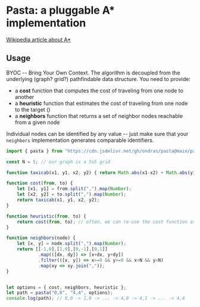 # Pasta: a pluggable A* implementation

[Wikipedia article about A*](https://en.wikipedia.org/wiki/A*_search_algorithm)

## Usage

BYOC -- Bring Your Own Context. The algorithm is decoupled from the underlying (graph? grid?) pathfindable data structure. You need to provide:

  - a **cost** function that computes the cost of traveling from one node to another
  - a **heuristic** function that estimates the cost of traveling from one node to the target ()
  - a **neighbors** function that returns a set of neighbor nodes reachable from a given node

Individual nodes can be identified by any value -- just make sure that your `neighbors` implementation generates comparable identifiers.

```ts
import { pasta } from "https://cdn.jsdelivr.net/gh/ondras/pasta@main/pasta.ts";

const N = 5; // our graph is a 5x5 grid

function taxicab(x1, y1, x2, y2) { return Math.abs(x1-x2) + Math.abs(y1-y2); }

function cost(from, to) {
	let [x1, y1] = from.split(",").map(Number);
	let [x2, y2] = to.split(",").map(Number);
	return taxicab(x1, y1, x2, y2);
}

function heuristic(from, to) {
	return cost(from, to); // often, we can re-use the cost function as heuristic
}

function neighbors(node) {
	let [x, y] = node.split(",").map(Number);
	return [[-1,0],[1,0],[0,-1],[0,1]]
			.map(([dx, dy]) => [x+dx, y+dy])
			.filter(([x, y]) => x>=0 && y>=0 && x<N && y<N)
			.map(xy => xy.join(","));
}


let options = { cost, neighbors, heuristic };
let path = pasta("0,0", "4,4", options);
console.log(path); // 0,0 -> 1,0 -> ... -> 4,0 -> 4,1 -> ... -> 4,4
```

